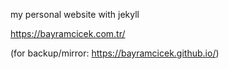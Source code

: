 my personal website with jekyll

https://bayramcicek.com.tr/

(for backup/mirror: https://bayramcicek.github.io/)

